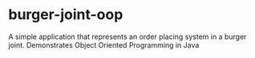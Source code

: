 # burger-joint-oop
A simple application that represents an order placing system in a burger joint. Demonstrates Object Oriented Programming in Java

